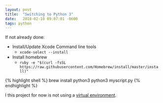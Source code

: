```yaml
---
layout: post
title:  "Switching to Python 3"
date:   2018-02-10 09:07:01 -0600
tags: python
---
```


If not already done:

- Install/Update Xcode Command line tools
  - ```xcode-select --install```
- Install homebrew
  - ```ruby -e "$(curl -fsSL https://raw.githubusercontent.com/Homebrew/install/master/install)"```

{% highlight shell %}
brew install python3
python3 myscript.py
{% endhighlight %}

I this project for now is not using a [virtual environment](http://docs.python-guide.org/en/latest/dev/virtualenvs/#virtualenvironments-ref).
 
